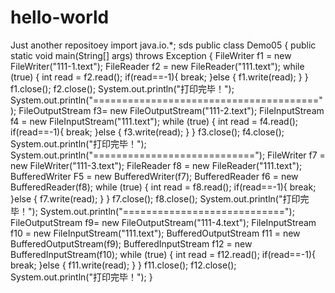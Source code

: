 # hello-world
Just another repositoey
import java.io.*;
sds
public class Demo05 {
    public static void main(String[] args) throws Exception {
        FileWriter f1 = new FileWriter("111-1.text");
        FileReader f2 = new FileReader("111.text");
        while (true) {
            int read = f2.read();
            if(read==-1){
                break;
            }else {
                f1.write(read);
            }
        }
        f1.close();
        f2.close();
        System.out.println("打印完毕！");
        System.out.println("=======================================");
        FileOutputStream f3= new FileOutputStream("111-2.text");
        FileInputStream f4 = new FileInputStream("111.text");
        while (true) {
            int read = f4.read();
            if(read==-1){
                break;
            }else {
                f3.write(read);
            }
        }
        f3.close();
        f4.close();
        System.out.println("打印完毕！");
        System.out.println("============================");
        FileWriter f7 = new FileWriter("111-3.text");
        FileReader f8 = new FileReader("111.text");
        BufferedWriter F5 = new BufferedWriter(f7);
        BufferedReader f6 = new BufferedReader(f8);
        while (true) {
            int read = f8.read();
            if(read==-1){
                break;
            }else {
                f7.write(read);
            }
        }
        f7.close();
        f8.close();
        System.out.println("打印完毕！");
        System.out.println("============================");
        FileOutputStream f9= new FileOutputStream("111-4.text");
        FileInputStream f10 = new FileInputStream("111.text");
        BufferedOutputStream f11 = new BufferedOutputStream(f9);
        BufferedInputStream f12 = new BufferedInputStream(f10);
        while (true) {
            int read = f12.read();
            if(read==-1){
                break;
            }else {
                f11.write(read);
            }
        }
        f11.close();
        f12.close();
        System.out.println("打印完毕！");
    }
